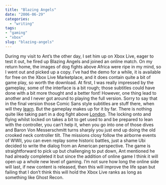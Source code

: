```yaml
---
title: "Blazing Angels"
date: "2006-06-29"
categories:
  - "writing"
tags:
- "gaming"
- "xbox"
slug: "blazing-angels"
---
```


 <!-- [![Photo sharing][image-1]][1] -->
During my visit to Ant’s the other day, I set him up on Xbox Live, eager to test it out, he fired up Blazing Angels and joined an online match. On my return home, the images of dog fights above Africa were ripe in my mind, so I went out and picked up a copy. I’ve had the demo for a while, it is available for free on the Xbox Live Marketplace, and it does contain quite a bit of game play, so worth the download. At first, I was really impressed by the gameplay, some of the interface is a bit rough; those subtitles could have done with a bit more thought and a better font! However, one thing lead to another and I never got around to playing the full version. Sorry to say that in the final version those Comic Sans style subtitles are stuff there, when will they [learn](https://bancomicsans.com/). But the gameplay makes up for it by far. There is nothing quite like taking part in a dog fight above [London](https://static.flickr.com/76/177614802_f421836d35_o.jpg "Blazing Angels"). The locking onto and flying whilst locked on takes a bit to get used to and be prepared to lean with the controller, you can’t help it, when you go into one of those dives and Baron Von Messerschmitt turns sharply you just end up doing the old crooked neck controller tilt. The missions closy follow the airborne events of WWII, you can even replay some historic battles, just a shame Ubi decided to write the dialog from an American perspective. The game is straightforward to pick up but challenging to put down, Ant mentioned he had already completed it but since the addition of online game I think it will open up a whole new level of gaming. I’m not sure how long the online side will last, if new content is released, then this will improve the life span but failing that I don’t think this will hold the Xbox Live ranks as long as something like Ghost Recon.

